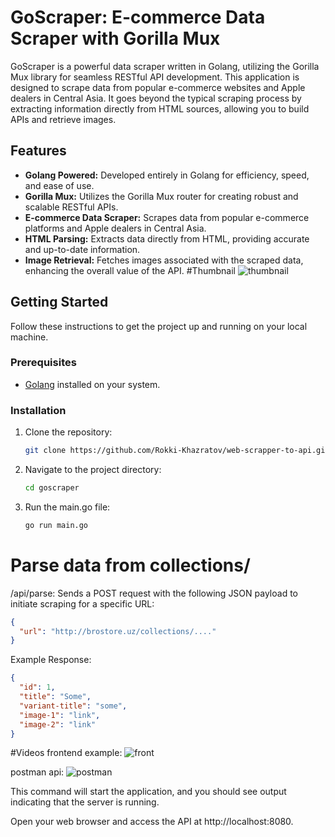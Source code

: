 # GoScraper: E-commerce Data Scraper with Gorilla Mux

GoScraper is a powerful data scraper written in Golang, utilizing the Gorilla Mux library for seamless RESTful API development. This application is designed to scrape data from popular e-commerce websites and Apple dealers in Central Asia. It goes beyond the typical scraping process by extracting information directly from HTML sources, allowing you to build APIs and retrieve images.

## Features

- **Golang Powered:** Developed entirely in Golang for efficiency, speed, and ease of use.
- **Gorilla Mux:** Utilizes the Gorilla Mux router for creating robust and scalable RESTful APIs.
- **E-commerce Data Scraper:** Scrapes data from popular e-commerce platforms and Apple dealers in Central Asia.
- **HTML Parsing:** Extracts data directly from HTML, providing accurate and up-to-date information.
- **Image Retrieval:** Fetches images associated with the scraped data, enhancing the overall value of the API.
#Thumbnail
![thumbnail](https://github.com/Rokki-Khazratov/web-scrapper-to-api/assets/93393135/8dbfd907-08df-4f89-9a71-8c8991ee6bb4)


## Getting Started

Follow these instructions to get the project up and running on your local machine.

### Prerequisites

- [Golang](https://golang.org/dl/) installed on your system.

### Installation

1. Clone the repository:

   ```bash
   git clone https://github.com/Rokki-Khazratov/web-scrapper-to-api.git

2. Navigate to the project directory:

   ```bash
   cd goscraper

3. Run the main.go file:
   ```bash
   go run main.go

# Parse data from collections/
/api/parse: Sends a POST request with the following JSON payload to initiate scraping for a specific URL:

```json
{
  "url": "http://brostore.uz/collections/...."
}
```

Example Response:
```json
{
  "id": 1,
  "title": "Some",
  "variant-title": "some",
  "image-1": "link",
  "image-2": "link"
}
```

#Videos
frontend example:
![front](https://github.com/Rokki-Khazratov/web-scrapper-to-api/assets/93393135/f233518f-3d44-4929-b148-60f38342c9ac)


postman api:
![postman](https://github.com/Rokki-Khazratov/web-scrapper-to-api/assets/93393135/3f2d6f48-4506-4209-818b-3ef9400e615d)



This command will start the application, and you should see output indicating that the server is running.

Open your web browser and access the API at http://localhost:8080.
